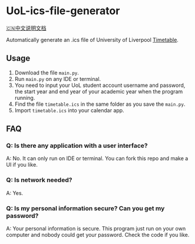 # UoL-ics-file-generator
[🇨🇳中文说明文档](https://github.com/YunfangHou/UoL-ics-file-generator/blob/main/README-cn.md)

Automatically generate an .ics file of University of Liverpool [Timetable](https://timetables.liverpool.ac.uk).

## Usage
1. Download the file `main.py`.
2. Run `main.py` on any IDE or terminal.
3. You need to input your UoL student account username and password, the start year and end year of your academic year when the program running.
4. Find the file `timetable.ics` in the same folder as you save the `main.py`.
5. Import `timetable.ics` into your calendar app.

## FAQ
### Q: Is there any application with a user interface?
A: No. It can only run on IDE or terminal. You can fork this repo and make a UI if you like.

### Q: Is network needed?
A: Yes.

### Q: Is my personal information secure? Can you get my password?
A: Your personal information is secure. This program just run on your own computer and nobody could get your password. Check the code if you like.
